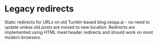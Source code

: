 # Legacy redirects
Static redirects for URLs on old Tumblr-based blog.vespa.ai - no need to update unless old posts are moved to new location. Redirects are implemented using HTML meat header redirects and should work on most modern browsers.
